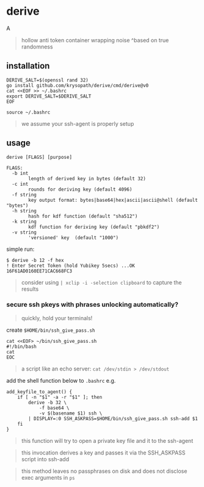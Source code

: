# derive 

A
> hollow anti token container wrapping noise
^based on true randomness

## installation

```
DERIVE_SALT=$(openssl rand 32)
go install github.com/krysopath/derive/cmd/derive@v0
cat <<EOF >> ~/.bashrc
export DERIVE_SALT=$DERIVE_SALT
EOF

source ~/.bashrc
```

> we assume your ssh-agent is properly setup

## usage

```
derive [FLAGS] [purpose]

FLAGS:
  -b int
    	length of derived key in bytes (default 32)
  -c int
    	rounds for deriving key (default 4096)
  -f string
    	key output format: bytes|base64|hex|ascii|ascii@shell (default "bytes")
  -h string
    	hash for kdf function (default "sha512")
  -k string
    	kdf function for deriving key (default "pbkdf2")
  -v string
    	'versioned' key  (default "1000")

```

simple run:
```
$ derive -b 12 -f hex
! Enter Secret Token (hold Yubikey 5secs) ...OK
16F61AD0160EE71CAC668FC3
```

> consider using `| xclip -i -selection clipboard` to capture the results


### secure ssh pkeys with phrases unlocking automatically?

> quickly, hold your terminals!


create `$HOME/bin/ssh_give_pass.sh`
```
cat <<EOF> ~/bin/ssh_give_pass.sh
#!/bin/bash
cat
EOC
```
> a script like an echo server: `cat /dev/stdin > /dev/stdout`


add the shell function below to `.bashrc` e.g.
```
add_keyfile_to_agent() {
    if [ -n "$1" -a -r "$1" ]; then
        derive -b 32 \
            -f base64 \
            -v $(basename $1) ssh \
        | DISPLAY=:0 SSH_ASKPASS=$HOME/bin/ssh_give_pass.sh ssh-add $1
    fi
}
```

> this function will try to open a private key file and it to the ssh-agent

> this invocation derives a key and passes it via the SSH_ASKPASS script into ssh-add

> this method leaves no passphrases on disk and does not disclose exec arguments in `ps`


